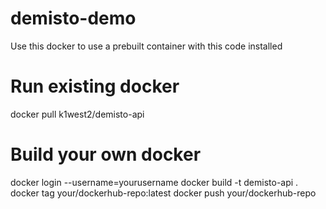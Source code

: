 # demisto-demo 

Use this docker to use a prebuilt container with this code installed

# Run existing docker
docker pull k1west2/demisto-api

# Build your own docker
docker login --username=yourusername
docker build -t demisto-api .
docker tag <build> your/dockerhub-repo:latest
docker push your/dockerhub-repo

